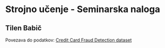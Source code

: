 # Strojno učenje - Seminarska naloga
## Tilen Babič

Povezava do podatkov: [Credit Card Fraud Detection dataset](https://www.kaggle.com/mlg-ulb/creditcardfraud/download)